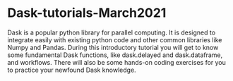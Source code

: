 # Dask-tutorials-March2021
Dask is a popular python library for parallel computing. It is designed to integrate easily with existing python code and other common libraries
like Numpy and Pandas. During this introductory tutorial you will get to know some fundamental Dask functions, like dask.delayed and dask.dataframe,
and workflows. There will also be some hands-on coding exercises for you to practice your newfound Dask knowledge.

